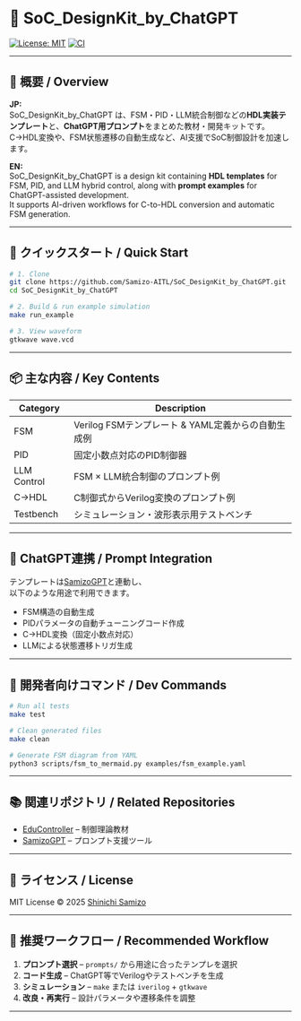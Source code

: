 # 🧩 SoC_DesignKit_by_ChatGPT

[![License: MIT](https://img.shields.io/badge/License-MIT-blue.svg)](LICENSE)
[![CI](https://github.com/Samizo-AITL/SoC_DesignKit_by_ChatGPT/actions/workflows/test.yml/badge.svg)](../../actions)

---

## 📖 概要 / Overview

**JP:**  
SoC_DesignKit_by_ChatGPT は、FSM・PID・LLM統合制御などの**HDL実装テンプレート**と、**ChatGPT用プロンプト**をまとめた教材・開発キットです。  
C→HDL変換や、FSM状態遷移の自動生成など、AI支援でSoC制御設計を加速します。

**EN:**  
SoC_DesignKit_by_ChatGPT is a design kit containing **HDL templates** for FSM, PID, and LLM hybrid control, along with **prompt examples** for ChatGPT-assisted development.  
It supports AI-driven workflows for C-to-HDL conversion and automatic FSM generation.

---

## 🚀 クイックスタート / Quick Start

```bash
# 1. Clone
git clone https://github.com/Samizo-AITL/SoC_DesignKit_by_ChatGPT.git
cd SoC_DesignKit_by_ChatGPT

# 2. Build & run example simulation
make run_example

# 3. View waveform
gtkwave wave.vcd
```

---

## 📦 主な内容 / Key Contents

| Category      | Description |
|---------------|-------------|
| FSM           | Verilog FSMテンプレート & YAML定義からの自動生成例 |
| PID           | 固定小数点対応のPID制御器 |
| LLM Control   | FSM × LLM統合制御のプロンプト例 |
| C→HDL         | C制御式からVerilog変換のプロンプト例 |
| Testbench     | シミュレーション・波形表示用テストベンチ |

---

## 🧠 ChatGPT連携 / Prompt Integration

テンプレートは[SamizoGPT](https://github.com/Samizo-AITL/SamizoGPT)と連動し、  
以下のような用途で利用できます。

- FSM構造の自動生成
- PIDパラメータの自動チューニングコード作成
- C→HDL変換（固定小数点対応）
- LLMによる状態遷移トリガ生成

---

## 🔧 開発者向けコマンド / Dev Commands

```bash
# Run all tests
make test

# Clean generated files
make clean

# Generate FSM diagram from YAML
python3 scripts/fsm_to_mermaid.py examples/fsm_example.yaml
```

---

## 📚 関連リポジトリ / Related Repositories

- [EduController](https://github.com/Samizo-AITL/EduController) – 制御理論教材
- [SamizoGPT](https://github.com/Samizo-AITL/SamizoGPT) – プロンプト支援ツール

---

## 📄 ライセンス / License

MIT License © 2025 [Shinichi Samizo](https://github.com/Samizo-AITL)

---

## 🏁 推奨ワークフロー / Recommended Workflow

1. **プロンプト選択** – `prompts/` から用途に合ったテンプレを選択  
2. **コード生成** – ChatGPT等でVerilogやテストベンチを生成  
3. **シミュレーション** – `make` または `iverilog` + `gtkwave`  
4. **改良・再実行** – 設計パラメータや遷移条件を調整

---
